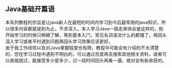 ## Java基础开篇语
本系列教程的宗旨是让java新人在最短的时间内学习到今后最常用的java知识，所以很多内容都是提到为止，不求深入。本人学习Java一路走来体会是这样的，刚开始学习的时候只稍微了解，等到基本入门，常见名词语法什么的都懂了，再回头深入学习或者平时遇到问题再回头学习效果应该更好。   
由于我工作经验以及对Java掌握程度也有限，教程中可能会有介绍的不太清楚的，您在学习过程中遇到不明白的，可以通过百度再去搜索其他相关资料，或者可以直接跳过，能接受多少是多少，过一段时间回头再看一遍，绝对会有新收获的。
